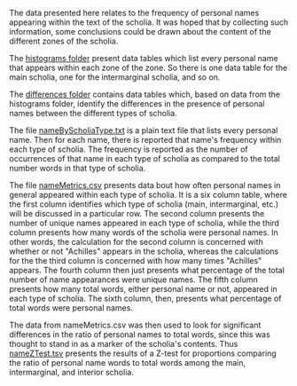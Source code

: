The data presented here relates to the frequency of personal names appearing within the text of the scholia. It was hoped that by collecting such information, some conclusions could be drawn about the content of the different zones of the scholia.

The [histograms folder](https://github.com/cjschu17/Thesis2016-2017/tree/master/Appendix/Chapters3%264/Data/NameData/HistogramsOfScholiaTypes) present data tables which list every personal name that appears within each zone of the zone. So there is one data table for the main scholia, one for the intermarginal scholia, and so on. 

The [differences folder](https://github.com/cjschu17/Thesis2016-2017/tree/master/Appendix/Chapters3%264/Data/NameData/Difference) contains data tables which, based on data from the histograms folder, identify the differences in the presence of personal names between the different types of scholia.

The file [nameByScholiaType.txt](https://github.com/cjschu17/Thesis2016-2017/blob/master/Appendix/Chapters3%264/Data/NameData/namesByScholiaType.txt) is a plain text file that lists every personal name. Then for each name, there is reported that name's frequency within each type of scholia. The frequency is reported as the number of occurrences of that name in each type of scholia as compared to the total number words in that type of scholia.

The file [nameMetrics.csv](https://github.com/cjschu17/Thesis2016-2017/blob/master/Appendix/Chapters3%264/Data/NameData/nameMetrics.csv) presents data bout how often personal names in general appeared within each type of scholia. It is a six column table, where the first column identifies which type of scholia (main, intermarginal, etc.) will be discussed in a particular row. The second column presents the number of unique names appeared in each type of scholia, while the third column presents how many words of the scholia were personal names. In other words, the calculation for the second column is concerned with whether or not "Achilles" appears in the scholia, whereas the calculations for the the third column is concerned with how many times "Achilles" appears. The fourth column then just presents what percentage of the total number of name appearances were unique names. The fifth column presents how many total words, either personal name or not, appeared in each type of scholia. The sixth column, then, presents what percentage of total words were personal names.

The data from nameMetrics.csv was then used to look for significant differences in the ratio of personal names to total words, since this was thought to stand in as a marker of the scholia's contents. Thus [nameZTest.tsv](https://github.com/cjschu17/Thesis2016-2017/blob/master/Appendix/Chapters3%264/Data/NameData/nameZTest.tsv) presents the results of a Z-test for proportions comparing the ratio of personal name words to total words among the main, intermarginal, and interior scholia.
